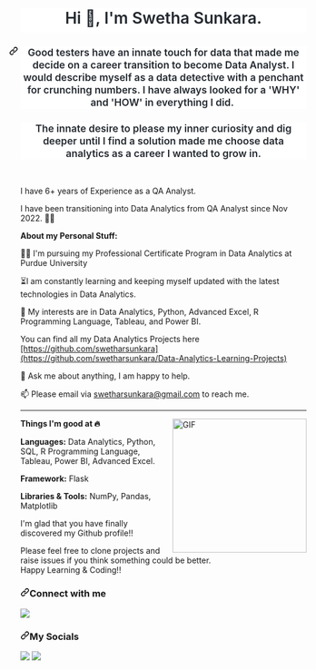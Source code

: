 <div>
    <h1 align="center" dir="auto" style='box-sizing: border-box; font-size: 2em; margin: 24px 0px 16px; font-weight: var(--base-text-weight-semibold, 600); line-height: 1.25; padding-bottom: 0.3em; border-bottom: 1px solid var(--color-border-muted); color: rgb(36, 41, 47); font-family: -apple-system, BlinkMacSystemFont, "Segoe UI", "Noto Sans", Helvetica, Arial, sans-serif, "Apple Color Emoji", "Segoe UI Emoji"; font-style: normal; font-variant-ligatures: normal; font-variant-caps: normal; letter-spacing: normal; orphans: 2; text-indent: 0px; text-transform: none; white-space: normal; widows: 2; word-spacing: 0px; -webkit-text-stroke-width: 0px; background-color: rgb(255, 255, 255); text-decoration-thickness: initial; text-decoration-style: initial; text-decoration-color: initial;' tabindex="-1">Hi 👋, I&apos;m Swetha Sunkara.</h1>
    <h3 align="center" dir="auto" style='box-sizing: border-box; margin-top: 24px; margin-bottom: 16px; font-size: 1.25em; font-weight: var(--base-text-weight-semibold, 600); line-height: 1.25; color: rgb(36, 41, 47); font-family: -apple-system, BlinkMacSystemFont, "Segoe UI", "Noto Sans", Helvetica, Arial, sans-serif, "Apple Color Emoji", "Segoe UI Emoji"; font-style: normal; font-variant-ligatures: normal; font-variant-caps: normal; letter-spacing: normal; orphans: 2; text-indent: 0px; text-transform: none; white-space: normal; widows: 2; word-spacing: 0px; -webkit-text-stroke-width: 0px; background-color: rgb(255, 255, 255); text-decoration-thickness: initial; text-decoration-style: initial; text-decoration-color: initial;' tabindex="-1"><a aria-hidden="true" class="anchor" href="https://github.com/PriyankaJhaTheAnalyst/PriyankaJhaTheAnalyst#a-data-detective-with-a-penchant-for-crunching-numbers-and-believes-in-data-for-good" style="box-sizing: border-box; background-color: transparent; color: var(--color-accent-fg); text-decoration: none; float: left; padding-right: 4px; margin-left: -20px; line-height: 1;"><svg class="octicon octicon-link" version="1.1" width="16" height="16" aria-hidden="true">
                <path fill-rule="evenodd" d="M7.775 3.275a.75.75 0 001.06 1.06l1.25-1.25a2 2 0 112.83 2.83l-2.5 2.5a2 2 0 01-2.83 0 .75.75 0 00-1.06 1.06 3.5 3.5 0 004.95 0l2.5-2.5a3.5 3.5 0 00-4.95-4.95l-1.25 1.25zm-4.69 9.64a2 2 0 010-2.83l2.5-2.5a2 2 0 012.83 0 .75.75 0 001.06-1.06 3.5 3.5 0 00-4.95 0l-2.5 2.5a3.5 3.5 0 004.95 4.95l1.25-1.25a.75.75 0 00-1.06-1.06l-1.25 1.25a2 2 0 01-2.83 0z"></path>
            </svg></a>Good testers have an innate touch for data that made me decide on a career transition to become Data Analyst. I would describe myself as a data detective with a penchant for crunching numbers. I have always looked for a &apos;WHY&apos; and &apos;HOW&apos; in everything I did.&nbsp;</h3>
    <h3 align="center" dir="auto" style='box-sizing: border-box; margin-top: 24px; margin-bottom: 16px; font-size: 1.25em; font-weight: var(--base-text-weight-semibold, 600); line-height: 1.25; color: rgb(36, 41, 47); font-family: -apple-system, BlinkMacSystemFont, "Segoe UI", "Noto Sans", Helvetica, Arial, sans-serif, "Apple Color Emoji", "Segoe UI Emoji"; font-style: normal; font-variant-ligatures: normal; font-variant-caps: normal; letter-spacing: normal; orphans: 2; text-indent: 0px; text-transform: none; white-space: normal; widows: 2; word-spacing: 0px; -webkit-text-stroke-width: 0px; background-color: rgb(255, 255, 255); text-decoration-thickness: initial; text-decoration-style: initial; text-decoration-color: initial;' tabindex="-1">The innate desire to please my inner curiosity and dig deeper until I find a solution made me choose data analytics as a career I wanted to grow in.</h3>
    <p><br></p>
</div>
<article itemprop="text">
    <p dir="auto">I have 6+ years of Experience as a QA Analyst.</p>
    <p dir="auto">I have been transitioning into Data Analytics from QA Analyst since Nov 2022. 👩&zwj;💻</p>
    <p><strong>About my Personal Stuff:</strong></p>
    <p>👩&zwj;💻 I&apos;m pursuing my Professional Certificate Program in Data Analytics at Purdue University</p>
    <p>⏳I am constantly learning and keeping myself updated with the latest technologies in Data Analytics.</p>
    <p>🤔 My interests are in Data Analytics, Python, Advanced Excel, R Programming Language, Tableau, and Power BI.&nbsp;</p>
    <p>You can find all my Data Analytics Projects here <a data-fr-linked="true" href="https://github.com/swetharsunkara/Data-Analytics-Learning-Projects">[https://github.com/swetharsunkara](https://github.com/swetharsunkara/Data-Analytics-Learning-Projects)</a></p>
    <p>💬 Ask me about anything, I am happy to help.</p>
    <p>📫 Please email via <a data-fr-linked="true" href="mailto:swetharsunkara@gmail.com">swetharsunkara@gmail.com</a> to reach me.</p>
    <hr>
    <div dir="auto">
        <p dir="auto"><a href="https://camo.githubusercontent.com/5ead691fd547595a2714fb04ddc86273a386d4f053001edda5c42678b52f4262/68747470733a2f2f6d656469612e67697068792e636f6d2f6d656469612f4c384b36326954446b7a4758362f67697068792e676966" rel="noopener noreferrer nofollow" target="_blank"><img align="right" alt="GIF" src="https://camo.githubusercontent.com/5ead691fd547595a2714fb04ddc86273a386d4f053001edda5c42678b52f4262/68747470733a2f2f6d656469612e67697068792e636f6d2f6d656469612f4c384b36326954446b7a4758362f67697068792e676966" style="float: right; width: 236px;"></a></p>
        <p dir="auto"><strong>Things I&apos;m good at&nbsp;🔥</strong></p>
        <p dir="auto"><strong>Languages:</strong> Data Analytics, Python, SQL, R Programming Language, Tableau, Power BI, Advanced Excel.</p>
        <p dir="auto"><strong>Framework:</strong> Flask</p>
        <p dir="auto"><strong>Libraries &amp; Tools:</strong> NumPy, Pandas, Matplotlib&nbsp;</p>
        <p dir="auto">I&apos;m glad that you&nbsp;have finally discovered my Github profile!!</p>
    </div>
    <p dir="auto">Please feel free to clone projects and raise issues if you think something could be better.<br>Happy Learning &amp; Coding!!</p>
    <h3 dir="auto"><a href="https://github.com/swetharsunkara#connect-with-me"><svg version="1.1" width="16" height="16">&nbsp;<path fill-rule="evenodd" d="M7.775 3.275a.75.75 0 001.06 1.06l1.25-1.25a2 2 0 112.83 2.83l-2.5 2.5a2 2 0 01-2.83 0 .75.75 0 00-1.06 1.06 3.5 3.5 0 004.95 0l2.5-2.5a3.5 3.5 0 00-4.95-4.95l-1.25 1.25zm-4.69 9.64a2 2 0 010-2.83l2.5-2.5a2 2 0 012.83 0 .75.75 0 001.06-1.06 3.5 3.5 0 00-4.95 0l-2.5 2.5a3.5 3.5 0 004.95 4.95l1.25-1.25a.75.75 0 00-1.06-1.06l-1.25 1.25a2 2 0 01-2.83 0z"></path>&nbsp;</svg></a>Connect with me</h3>
    <p dir="auto"><a href="mailto:swetharsunkara@gmail.com"><img src="https://camo.githubusercontent.com/bda43b0278d45e9f3d674ec8444adda03e6d7c7220d12813698f885c02c6d7ff/68747470733a2f2f696d672e69636f6e73382e636f6d2f627562626c65732f3130302f3030303030302f736563757265642d6c65747465722e706e67"></a></p>
    <h3 dir="auto"><a href="https://github.com/swetharsunkara#my-socials"><svg version="1.1" width="16" height="16">&nbsp;<path fill-rule="evenodd" d="M7.775 3.275a.75.75 0 001.06 1.06l1.25-1.25a2 2 0 112.83 2.83l-2.5 2.5a2 2 0 01-2.83 0 .75.75 0 00-1.06 1.06 3.5 3.5 0 004.95 0l2.5-2.5a3.5 3.5 0 00-4.95-4.95l-1.25 1.25zm-4.69 9.64a2 2 0 010-2.83l2.5-2.5a2 2 0 012.83 0 .75.75 0 001.06-1.06 3.5 3.5 0 00-4.95 0l-2.5 2.5a3.5 3.5 0 004.95 4.95l1.25-1.25a.75.75 0 00-1.06-1.06l-1.25 1.25a2 2 0 01-2.83 0z"></path>&nbsp;</svg></a>My Socials</h3>
    <p dir="auto"><a href="https://www.linkedin.com/in/swethasunkara/" rel="nofollow"><img src="https://camo.githubusercontent.com/6e6f6848e97889deea2787cef6b145fbf444956ff08df59cc05a0783c7580c0a/68747470733a2f2f696d672e69636f6e73382e636f6d2f627562626c65732f3130302f3030303030302f6c696e6b6564696e2e706e67"></a> <a href="https://github.com/swetharsunkara"><img src="https://camo.githubusercontent.com/841202902d44d8cf957a58b47e4b2535826b385cde84de86116dd09736a9c859/68747470733a2f2f696d672e69636f6e73382e636f6d2f627562626c65732f3130302f3030303030302f6769746875622e706e67"></a>&nbsp;</p>
</article>
